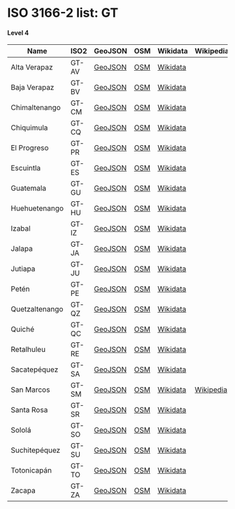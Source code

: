 # ISO 3166-2 list: GT


#### Level 4
Name | ISO2 | GeoJSON | OSM | Wikidata | Wikipedia | population 
--- | --- | --- | --- | --- | --- | --: 
Alta Verapaz | GT-AV | [GeoJSON](../../export/geojson/q8/iso2/GT/GT-AV.geojson) | [OSM](https://www.openstreetmap.org/relation/214695) | [Wikidata](https://www.wikidata.org/wiki/Q504637) |  | 1,112,781
Baja Verapaz | GT-BV | [GeoJSON](../../export/geojson/q8/iso2/GT/GT-BV.geojson) | [OSM](https://www.openstreetmap.org/relation/214712) | [Wikidata](https://www.wikidata.org/wiki/Q504647) |  | 
Chimaltenango | GT-CM | [GeoJSON](../../export/geojson/q8/iso2/GT/GT-CM.geojson) | [OSM](https://www.openstreetmap.org/relation/214715) | [Wikidata](https://www.wikidata.org/wiki/Q765975) |  | 655,200
Chiquimula | GT-CQ | [GeoJSON](../../export/geojson/q8/iso2/GT/GT-CQ.geojson) | [OSM](https://www.openstreetmap.org/relation/214702) | [Wikidata](https://www.wikidata.org/wiki/Q753037) |  | 388,115
El Progreso | GT-PR | [GeoJSON](../../export/geojson/q8/iso2/GT/GT-PR.geojson) | [OSM](https://www.openstreetmap.org/relation/214697) | [Wikidata](https://www.wikidata.org/wiki/Q795591) |  | 139,490
Escuintla | GT-ES | [GeoJSON](../../export/geojson/q8/iso2/GT/GT-ES.geojson) | [OSM](https://www.openstreetmap.org/relation/214714) | [Wikidata](https://www.wikidata.org/wiki/Q795587) |  | 818,576
Guatemala | GT-GU | [GeoJSON](../../export/geojson/q8/iso2/GT/GT-GU.geojson) | [OSM](https://www.openstreetmap.org/relation/214704) | [Wikidata](https://www.wikidata.org/wiki/Q695660) |  | 
Huehuetenango | GT-HU | [GeoJSON](../../export/geojson/q8/iso2/GT/GT-HU.geojson) | [OSM](https://www.openstreetmap.org/relation/214708) | [Wikidata](https://www.wikidata.org/wiki/Q842266) |  | 1,205,500
Izabal | GT-IZ | [GeoJSON](../../export/geojson/q8/iso2/GT/GT-IZ.geojson) | [OSM](https://www.openstreetmap.org/relation/214705) | [Wikidata](https://www.wikidata.org/wiki/Q693658) |  | 466,882
Jalapa | GT-JA | [GeoJSON](../../export/geojson/q8/iso2/GT/GT-JA.geojson) | [OSM](https://www.openstreetmap.org/relation/214706) | [Wikidata](https://www.wikidata.org/wiki/Q795441) |  | 242,926
Jutiapa | GT-JU | [GeoJSON](../../export/geojson/q8/iso2/GT/GT-JU.geojson) | [OSM](https://www.openstreetmap.org/relation/214716) | [Wikidata](https://www.wikidata.org/wiki/Q765984) |  | 489,085
Petén | GT-PE | [GeoJSON](../../export/geojson/q8/iso2/GT/GT-PE.geojson) | [OSM](https://www.openstreetmap.org/relation/214699) | [Wikidata](https://www.wikidata.org/wiki/Q466061) |  | 366,735
Quetzaltenango | GT-QZ | [GeoJSON](../../export/geojson/q8/iso2/GT/GT-QZ.geojson) | [OSM](https://www.openstreetmap.org/relation/214710) | [Wikidata](https://www.wikidata.org/wiki/Q844502) |  | 624,716
Quiché | GT-QC | [GeoJSON](../../export/geojson/q8/iso2/GT/GT-QC.geojson) | [OSM](https://www.openstreetmap.org/relation/214700) | [Wikidata](https://www.wikidata.org/wiki/Q669802) |  | 655,510
Retalhuleu | GT-RE | [GeoJSON](../../export/geojson/q8/iso2/GT/GT-RE.geojson) | [OSM](https://www.openstreetmap.org/relation/214711) | [Wikidata](https://www.wikidata.org/wiki/Q888307) |  | 318,319
Sacatepéquez | GT-SA | [GeoJSON](../../export/geojson/q8/iso2/GT/GT-SA.geojson) | [OSM](https://www.openstreetmap.org/relation/214703) | [Wikidata](https://www.wikidata.org/wiki/Q508804) |  | 248,019
San Marcos | GT-SM | [GeoJSON](../../export/geojson/q8/iso2/GT/GT-SM.geojson) | [OSM](https://www.openstreetmap.org/relation/214707) | [Wikidata](https://www.wikidata.org/wiki/Q883907) | [Wikipedia](http://en.wikipedia.org/wiki/en%3ASan%20Marcos%20Department) | 995,742
Santa Rosa | GT-SR | [GeoJSON](../../export/geojson/q8/iso2/GT/GT-SR.geojson) | [OSM](https://www.openstreetmap.org/relation/9565597) | [Wikidata](https://www.wikidata.org/wiki/Q885656) |  | 301,370
Sololá | GT-SO | [GeoJSON](../../export/geojson/q8/iso2/GT/GT-SO.geojson) | [OSM](https://www.openstreetmap.org/relation/214713) | [Wikidata](https://www.wikidata.org/wiki/Q178136) |  | 307,661
Suchitepéquez | GT-SU | [GeoJSON](../../export/geojson/q8/iso2/GT/GT-SU.geojson) | [OSM](https://www.openstreetmap.org/relation/214696) | [Wikidata](https://www.wikidata.org/wiki/Q883734) |  | 
Totonicapán | GT-TO | [GeoJSON](../../export/geojson/q8/iso2/GT/GT-TO.geojson) | [OSM](https://www.openstreetmap.org/relation/214709) | [Wikidata](https://www.wikidata.org/wiki/Q885644) |  | 
Zacapa | GT-ZA | [GeoJSON](../../export/geojson/q8/iso2/GT/GT-ZA.geojson) | [OSM](https://www.openstreetmap.org/relation/214698) | [Wikidata](https://www.wikidata.org/wiki/Q780784) |  | 207,814
